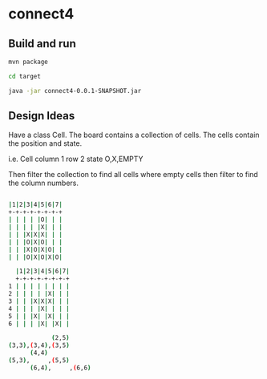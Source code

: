 # connect4

## Build and run

```bash
mvn package

cd target

java -jar connect4-0.0.1-SNAPSHOT.jar

```

## Design Ideas

Have a class Cell. The board contains a collection of cells.
The cells contain the position and state.

i.e.
  Cell
    column 1
    row    2
    state  O,X,EMPTY

Then filter the collection to find all cells where empty cells then filter to find the column numbers.

```bash

|1|2|3|4|5|6|7|
+-+-+-+-+-+-+-+
| | | | |O| | |
| | | | |X| | |
| | |X|X|X| | |
| | |O|X|O| | |
| | |X|O|X|O| |
| | |O|X|O|X|O|

  |1|2|3|4|5|6|7|
  +-+-+-+-+-+-+-+
1 | | | | | | | |
2 | | | | |X| | |
3 | | |X|X|X| | |
4 | | | |X| | | |
5 | | |X| |X| | |
6 | | | |X| |X| |

            (2,5)
(3,3),(3,4),(3,5)
      (4,4)
(5,3),     ,(5,5)
      (6,4),     ,(6,6)
```
